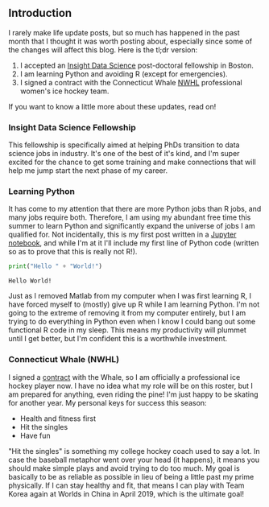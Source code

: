 
## Introduction

I rarely make life update posts, but so much has happened in the past month that I thought it was worth posting about, especially since some of the changes will affect this blog. Here is the tl;dr version:

1. I accepted an [Insight Data Science](https://www.insightdatascience.com/) post-doctoral fellowship in Boston.
2. I am learning Python and avoiding R (except for emergencies).
3. I signed a contract with the Connecticut Whale [NWHL](https://www.nwhl.zone/) professional women's ice hockey team.

If you want to know a little more about these updates, read on!

### Insight Data Science Fellowship

This fellowship is specifically aimed at helping PhDs transition to data science jobs in industry. It's one of the best of it's kind, and I'm super excited for the chance to get some training and make connections that will help me jump start the next phase of my career. 

### Learning Python

It has come to my attention that there are more Python jobs than R jobs, and many jobs require both. Therefore, I am using my abundant free time this summer to learn Python and significantly expand the universe of jobs I am qualified for. Not incidentally, this is my first post written in a [Jupyter notebook](http://jupyter.org/), and while I'm at it I'll include my first line of Python code (written so as to prove that this is really not R!). 


```python
print("Hello " + "World!")
```

    Hello World!


Just as I removed Matlab from my computer when I was first learning R, I have forced myself to (mostly) give up R while I am learning Python. I'm not going to the extreme of removing it from my computer entirely, but I am trying to do everything in Python even when I know I could bang out some functional R code in my sleep. This means my productivity will plummet until I get better, but I'm confident this is a worthwhile investment.

### Connecticut Whale (NWHL)

I signed a [contract](https://www.theicegarden.com/2018/7/10/17553146/connecticut-whale-sign-randi-griffin-sarah-hughson-re-sign-hanna-beattie-team-korea-free-agency) with the Whale, so I am officially a professional ice hockey player now. I have no idea what my role will be on this roster, but I am prepared for anything, even riding the pine! I'm just happy to be skating for another year. My personal keys for success this season:

- Health and fitness first
- Hit the singles
- Have fun

"Hit the singles" is something my college hockey coach used to say a lot. In case the baseball metaphor went over your head (it happens), it means you should make simple plays and avoid trying to do too much. My goal is basically to be as reliable as possible in lieu of being a little past my prime physically. If I can stay healthy and fit, that means I can play with Team Korea again at Worlds in China in April 2019, which is the ultimate goal!


